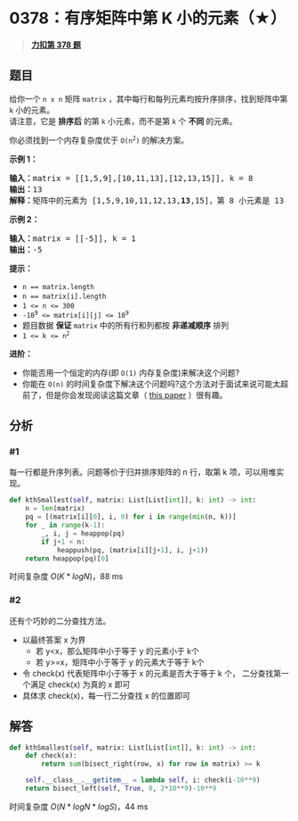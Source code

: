 # 0378：有序矩阵中第 K 小的元素（★）


> <u>**[力扣第 378 题](https://leetcode.cn/problems/kth-smallest-element-in-a-sorted-matrix/)**</u>

## 题目

<p>给你一个 <code>n x n</code><em> </em>矩阵 <code>matrix</code> ，其中每行和每列元素均按升序排序，找到矩阵中第 <code>k</code> 小的元素。<br />
请注意，它是 <strong>排序后</strong> 的第 <code>k</code> 小元素，而不是第 <code>k</code> 个 <strong>不同</strong> 的元素。</p>

<p>你必须找到一个内存复杂度优于 <code>O(n<sup>2</sup>)</code> 的解决方案。</p>



<p><strong>示例 1：</strong></p>

<pre>
<strong>输入：</strong>matrix = [[1,5,9],[10,11,13],[12,13,15]], k = 8
<strong>输出：</strong>13
<strong>解释：</strong>矩阵中的元素为 [1,5,9,10,11,12,13,<strong>13</strong>,15]，第 8 小元素是 13
</pre>

<p><strong>示例 2：</strong></p>

<pre>
<strong>输入：</strong>matrix = [[-5]], k = 1
<strong>输出：</strong>-5
</pre>



<p><strong>提示：</strong></p>

<ul>
<li><code>n == matrix.length</code></li>
<li><code>n == matrix[i].length</code></li>
<li><code>1 &lt;= n &lt;= 300</code></li>
<li><code>-10<sup>9</sup> &lt;= matrix[i][j] &lt;= 10<sup>9</sup></code></li>
<li>题目数据 <strong>保证</strong> <code>matrix</code> 中的所有行和列都按 <strong>非递减顺序</strong> 排列</li>
<li><code>1 &lt;= k &lt;= n<sup>2</sup></code></li>
</ul>



<p><strong>进阶：</strong></p>

<ul>
<li>你能否用一个恒定的内存(即 <code>O(1)</code> 内存复杂度)来解决这个问题?</li>
<li>你能在 <code>O(n)</code> 的时间复杂度下解决这个问题吗?这个方法对于面试来说可能太超前了，但是你会发现阅读这篇文章（ <a href="http://www.cse.yorku.ca/~andy/pubs/X+Y.pdf" target="_blank">this paper</a> ）很有趣。</li>
</ul>


## 分析

### #1

每一行都是升序列表。问题等价于归并排序矩阵的 n 行，取第 k 项，可以用堆实现。

```python
def kthSmallest(self, matrix: List[List[int]], k: int) -> int:
	n = len(matrix)
	pq = [(matrix[i][0], i, 0) for i in range(min(n, k))]
	for _ in range(k-1):
		_, i, j = heappop(pq)
		if j+1 < n:
			heappush(pq, (matrix[i][j+1], i, j+1))
	return heappop(pq)[0]
```
时间复杂度 $O(K*logN)$，88 ms

### #2

还有个巧妙的二分查找方法。
- 以最终答案 x 为界
	- 若 y<x，那么矩阵中小于等于 y 的元素小于 k个
	- 若 y>=x，矩阵中小于等于 y 的元素大于等于 k个
- 令 check(x) 代表矩阵中小于等于 x 的元素是否大于等于 k 个，
二分查找第一个满足 check(x) 为真的 x 即可
- 具体求 check(x)，每一行二分查找 x 的位置即可

## 解答

```python
def kthSmallest(self, matrix: List[List[int]], k: int) -> int:
    def check(x):
        return sum(bisect_right(row, x) for row in matrix) >= k

    self.__class__.__getitem__ = lambda self, i: check(i-10**9)
    return bisect_left(self, True, 0, 2*10**9)-10**9
```
时间复杂度 $O(N * logN * logS)$，44 ms

